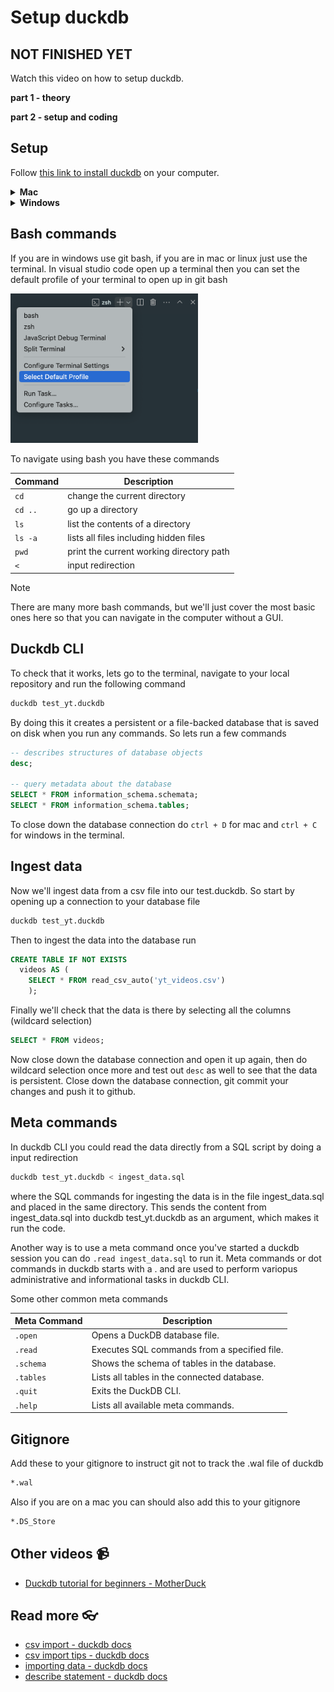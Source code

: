 # Setup duckdb

## NOT FINISHED YET

Watch this video on how to setup duckdb.

**part 1 - theory**

<!-- <a href="https://youtu.be/SoQuhecC3Z4" target="_blank">
  <img src="https://github.com/kokchun/assets/blob/main/sql/02_duckdb_navigation_video.png?raw=true" alt="duckdb navigation" width="600">
</a> -->

**part 2 - setup and coding**

<!-- <a href="https://youtu.be/mneNRn0H6Ho" target="_blank">
  <img src="https://github.com/kokchun/assets/blob/main/sql/02_a_setup_duckdb.png?raw=true" alt="duckdb navigation" width="600">
</a> -->

## Setup

Follow [this link to install duckdb](https://duckdb.org/docs/installation/?version=stable&environment=cli&platform=macos&download_method=package_manager) on your computer.

<details>
  <summary><b>Mac</b></summary>
  ```bash
  curl https://install.duckdb.org | sh
  ```
</details>

<details>
  <summary><b>Windows</b></summary>

Click direct download and unzip so you get the .exe file. Copy the .exe file and go to your programs folder, create a new folder called duckdb and paste the .exe file there. Then add the path to your environment variables so that you can run duckdb from anywhere in the terminal.

To add environment variable, you should go into system properties &gt; advanced &gt; environment variables &gt; under system variables find path &gt; edit &gt; new &gt; add the path to the duckdb folder you created &gt; ok &gt; ok &gt; ok.

Now go into git bash and run

```bash
duckdb --version
```

to see if it worked.

</details>

## Bash commands

If you are in windows use git bash, if you are in mac or linux just use the terminal. In visual studio code open up a terminal then you can set the default profile of your terminal to open up in git bash

<img src="https://github.com/kokchun/assets/blob/main/sql/default_profile.png?raw=true" width=300/>

To navigate using bash you have these commands

| Command | Description                              |
| ------- | ---------------------------------------- |
| `cd`    | change the current directory             |
| `cd ..` | go up a directory                        |
| `ls`    | list the contents of a directory         |
| `ls -a` | lists all files including hidden files   |
| `pwd`   | print the current working directory path |
| `<`     | input redirection                        |

> [!NOTE]
> There are many more bash commands, but we'll just cover the most basic ones here so that you can navigate in the computer without a GUI.

## Duckdb CLI

To check that it works, lets go to the terminal, navigate to your local repository and run the following command

```bash
duckdb test_yt.duckdb
```

By doing this it creates a persistent or a file-backed database that is saved on disk when you run any commands. So lets run a few commands

```sql
-- describes structures of database objects
desc;

-- query metadata about the database
SELECT * FROM information_schema.schemata;
SELECT * FROM information_schema.tables;
```

To close down the database connection do `ctrl + D` for mac and `ctrl + C` for windows in the terminal.

## Ingest data

Now we'll ingest data from a csv file into our test.duckdb. So start by opening up a connection to your database file

```bash
duckdb test_yt.duckdb
```

Then to ingest the data into the database run

```sql
CREATE TABLE IF NOT EXISTS
  videos AS (
    SELECT * FROM read_csv_auto('yt_videos.csv')
    );
```

Finally we'll check that the data is there by selecting all the columns (wildcard selection)

```sql
SELECT * FROM videos;
```

Now close down the database connection and open it up again, then do wildcard selection once more and test out `desc` as well to see that the data is persistent. Close down the database connection, git commit your changes and push it to github.

## Meta commands

In duckdb CLI you could read the data directly from a SQL script by doing a input redirection

```bash
duckdb test_yt.duckdb < ingest_data.sql
```

where the SQL commands for ingesting the data is in the file ingest_data.sql and placed in the same directory. This sends the content from ingest_data.sql into duckdb test_yt.duckdb as an argument, which makes it run the code.

Another way is to use a meta command once you've started a duckdb session you can do `.read ingest_data.sql` to run it. Meta commands or dot commands in duckdb starts with a . and are used to perform variopus administrative and informational tasks in duckdb CLI.

Some other common meta commands

| Meta Command | Description                                  |
| ------------ | -------------------------------------------- |
| `.open`      | Opens a DuckDB database file.                |
| `.read`      | Executes SQL commands from a specified file. |
| `.schema`    | Shows the schema of tables in the database.  |
| `.tables`    | Lists all tables in the connected database.  |
| `.quit`      | Exits the DuckDB CLI.                        |
| `.help`      | Lists all available meta commands.           |

## Gitignore

Add these to your gitignore to instruct git not to track the .wal file of duckdb

```bash
*.wal
```

Also if you are on a mac you can should also add this to your gitignore

```bash
*.DS_Store
```

## Other videos 📹

- [Duckdb tutorial for beginners - MotherDuck](https://www.youtube.com/watch?v=ZX5FdqzGT1E&t=19s)

## Read more 👓

- [csv import - duckdb docs](https://duckdb.org/docs/data/csv/overview)
- [csv import tips - duckdb docs](https://duckdb.org/docs/data/csv/tips)
- [importing data - duckdb docs](https://duckdb.org/docs/data/overview)
- [describe statement - duckdb docs](https://duckdb.org/docs/sql/statements/describe)
